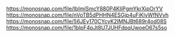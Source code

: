 https://monosnap.com/file/IbImiSmcY880P4KIiPgmYkrXipOrYV
https://monosnap.com/file/nVoTB5dPHHN4ESGjp4uFiKlyWfNVyh
https://monosnap.com/file/56JEy170CYcyK2IMNJBt689r4od08S
https://monosnap.com/file/1blpF4pJt8U7JUHFdpqUwoeO67s5so
